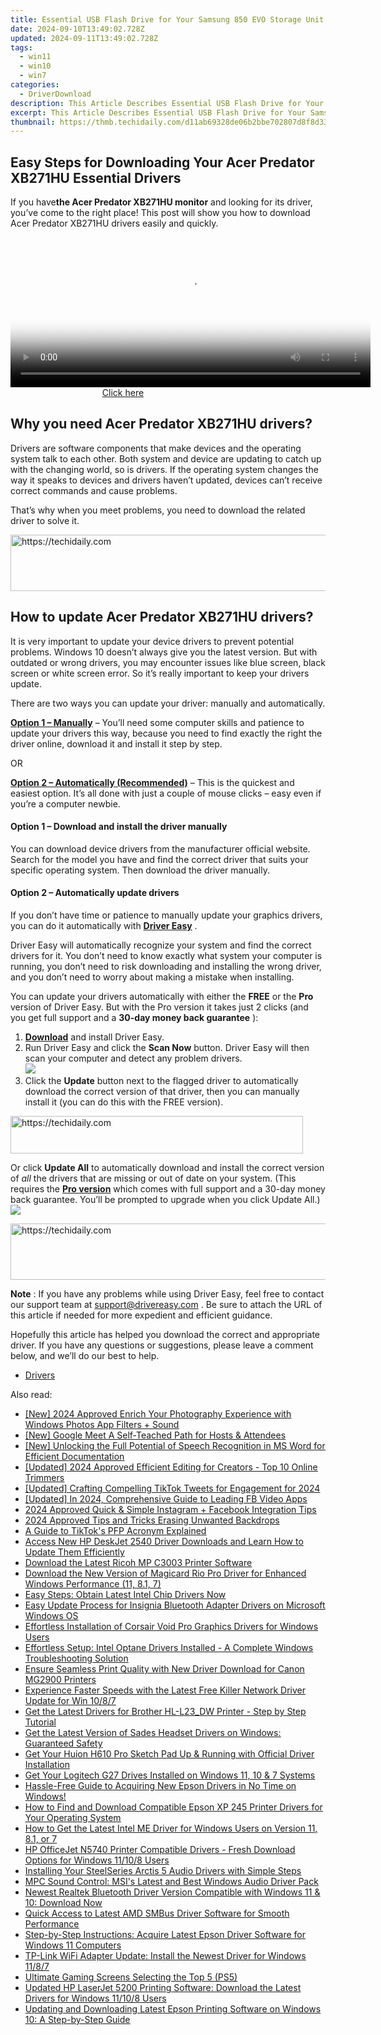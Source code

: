 ```yaml
---
title: Essential USB Flash Drive for Your Samsung 850 EVO Storage Unit
date: 2024-09-10T13:49:02.728Z
updated: 2024-09-11T13:49:02.728Z
tags:
  - win11
  - win10
  - win7
categories:
  - DriverDownload
description: This Article Describes Essential USB Flash Drive for Your Samsung 850 EVO Storage Unit
excerpt: This Article Describes Essential USB Flash Drive for Your Samsung 850 EVO Storage Unit
thumbnail: https://thmb.techidaily.com/d11ab69328de06b2bbe702807d8f8d332f02dd668667f50f1987a428d6465f16.jpg
---
```


## Easy Steps for Downloading Your Acer Predator XB271HU Essential Drivers

If you have**the Acer Predator XB271HU monitor** and looking for its driver, you’ve come to the right place! This post will show you how to download Acer Predator XB271HU drivers easily and quickly.





<!-- affiliate ads begin -->
<span id="1982457">
					<video width="576" height="240" style="cursor:pointer"
           poster="//a.impactradius-go.com/display-clicktoplayimage/1982457.png"
           onclick="if(!this.playClicked){this.play();this.setAttribute('controls',true);this.playClicked=true;}">
	   <source src="//a.impactradius-go.com/display-ad/22993-1982457">
	   <img src="//a.impactradius-go.com/display-clicktoplayimage/1982457.png" style="border: none; height: 100%; width: 100%; object-fit: contain">
	</video>
	<div style="width:360px;text-align:center"><a href="javascript:window.open(decodeURIComponent('https%3A%2F%2Fhomestyler.sjv.io%2Fc%2F5597632%2F1982457%2F22993'), '_blank');void(0);">Click here</a></div>
</span>
<img height="0" width="0" src="https://imp.pxf.io/i/5597632/1982457/22993" style="position:absolute;visibility:hidden;" border="0" />
<!-- affiliate ads end -->




## Why you need Acer Predator XB271HU drivers?

 Drivers are software components that make devices and the operating system talk to each other. Both system and device are updating to catch up with the changing world, so is drivers. If the operating system changes the way it speaks to devices and drivers haven’t updated, devices can’t receive correct commands and cause problems.

 That’s why when you meet problems, you need to download the related driver to solve it.





<!-- affiliate ads begin -->
<a href="https://appsumo.8odi.net/c/5597632/2123731/7443" target="_top" id="2123731">
  <img src="//a.impactradius-go.com/display-ad/7443-2123731" border="0" alt="https://techidaily.com" width="728" height="90"/>
</a>
<img height="0" width="0" src="https://appsumo.8odi.net/i/5597632/2123731/7443" style="position:absolute;visibility:hidden;" border="0" />
<!-- affiliate ads end -->




## How to update Acer Predator XB271HU drivers?

 It is very important to update your device drivers to prevent potential problems. Windows 10 doesn’t always give you the latest version. But with outdated or wrong drivers, you may encounter issues like blue screen, black screen or white screen error. So it’s really important to keep your drivers update.

 There are two ways you can update your driver: manually and automatically.

**[Option 1 – Manually](https://tools.techidaily.com/drivereasy/download/)**  – You’ll need some computer skills and patience to update your drivers this way, because you need to find exactly the right the driver online, download it and install it step by step.

OR

**[Option 2 – Automatically (Recommended)](https://www.drivereasy.com/knowledge/download-acer-predator-xb271hu-drivers-quickly-easily/#op2)**  – This is the quickest and easiest option. It’s all done with just a couple of mouse clicks – easy even if you’re a computer newbie.

#### **Option 1 –** **Download and install the driver manually**

 You can download device drivers from the manufacturer official website. Search for the model you have and find the correct driver that suits your specific operating system. Then download the driver manually.

#### **Option 2 – Automatically update drivers**

 If you don’t have time or patience to manually update your graphics drivers, you can do it automatically with **[Driver Easy](https://tools.techidaily.com/drivereasy/download/)**  .

 Driver Easy will automatically recognize your system and find the correct drivers for it. You don’t need to know exactly what system your computer is running, you don’t need to risk downloading and installing the wrong driver, and you don’t need to worry about making a mistake when installing.

 You can update your drivers automatically with either the **FREE** or the **Pro** version of Driver Easy. But with the Pro version it takes just 2 clicks (and you get full support and a **30-day money back guarantee** ):

1. **[Download](https://tools.techidaily.com/drivereasy/download/)**  and install Driver Easy.
2. Run Driver Easy and click the **Scan Now** button. Driver Easy will then scan your computer and detect any problem drivers.  
![](https://images.drivereasy.com/wp-content/uploads/2019/10/12.jpg)
3. Click the **Update**  button next to the flagged driver to automatically download the correct version of that driver, then you can manually install it (you can do this with the FREE version).  




<!-- affiliate ads begin -->
<a href="https://aligracehair.sjv.io/c/5597632/2135404/19272" target="_top" id="2135404">
  <img src="//a.impactradius-go.com/display-ad/19272-2135404" border="0" alt="https://techidaily.com" width="468" height="60"/>
</a>
<img height="0" width="0" src="https://aligracehair.sjv.io/i/5597632/2135404/19272" style="position:absolute;visibility:hidden;" border="0" />
<!-- affiliate ads end -->




 Or click **Update All** to automatically download and install the correct version of _all_ the drivers that are missing or out of date on your system. (This requires the **[Pro version](https://tools.techidaily.com/drivereasy/download/)**  which comes with full support and a 30-day money back guarantee. You’ll be prompted to upgrade when you click Update All.)  
![](https://images.drivereasy.com/wp-content/uploads/2019/10/xb.jpg)





<!-- affiliate ads begin -->
<a href="https://ephamedtechinc.pxf.io/c/5597632/2137213/26400" target="_top" id="2137213">
  <img src="//a.impactradius-go.com/display-ad/26400-2137213" border="0" alt="https://techidaily.com" width="728" height="90"/>
</a>
<img height="0" width="0" src="https://ephamedtechinc.pxf.io/i/5597632/2137213/26400" style="position:absolute;visibility:hidden;" border="0" />
<!-- affiliate ads end -->




**Note** : If you have any problems while using Driver Easy, feel free to contact our support team at [support@drivereasy.com](https://tools.techidaily.com/drivereasy/download/) .
 Be sure to attach the URL of this article if needed for more expedient and efficient guidance.

 Hopefully this article has helped you download the correct and appropriate driver. If you have any questions or suggestions, please leave a comment below, and we’ll do our best to help.

* [Drivers](https://tools.techidaily.com/drivereasy/download/)

<ins class="adsbygoogle"
     style="display:block"
     data-ad-format="autorelaxed"
     data-ad-client="ca-pub-7571918770474297"
     data-ad-slot="1223367746"></ins>



<ins class="adsbygoogle"
     style="display:block"
     data-ad-client="ca-pub-7571918770474297"
     data-ad-slot="8358498916"
     data-ad-format="auto"
     data-full-width-responsive="true"></ins>

<span class="atpl-alsoreadstyle">Also read:</span>
<div><ul>
<li><a href="https://fox-info.techidaily.com/new-2024-approved-enrich-your-photography-experience-with-windows-photos-app-filters-plus-sound/"><u>[New] 2024 Approved  Enrich Your Photography Experience with Windows Photos App Filters + Sound</u></a></li>
<li><a href="https://screen-mirroring-recording.techidaily.com/new-google-meet-a-self-teached-path-for-hosts-and-attendees/"><u>[New] Google Meet  A Self-Teached Path for Hosts & Attendees</u></a></li>
<li><a href="https://some-skills.techidaily.com/new-unlocking-the-full-potential-of-speech-recognition-in-ms-word-for-efficient-documentation/"><u>[New] Unlocking the Full Potential of Speech Recognition in MS Word for Efficient Documentation</u></a></li>
<li><a href="https://facebook-video-footage.techidaily.com/updated-2024-approved-efficient-editing-for-creators-top-10-online-trimmers/"><u>[Updated] 2024 Approved  Efficient Editing for Creators - Top 10 Online Trimmers</u></a></li>
<li><a href="https://twitter-videos.techidaily.com/updated-crafting-compelling-tiktok-tweets-for-engagement-for-2024/"><u>[Updated] Crafting Compelling TikTok Tweets for Engagement for 2024</u></a></li>
<li><a href="https://facebook-video-recording.techidaily.com/updated-in-2024-comprehensive-guide-to-leading-fb-video-apps/"><u>[Updated] In 2024, Comprehensive Guide to Leading FB Video Apps</u></a></li>
<li><a href="https://instagram-videos.techidaily.com/2024-approved-quick-and-simple-instagram-plus-facebook-integration-tips/"><u>2024 Approved  Quick & Simple  Instagram + Facebook Integration Tips</u></a></li>
<li><a href="https://article-knowledge.techidaily.com/2024-approved-tips-and-tricks-erasing-unwanted-backdrops/"><u>2024 Approved  Tips and Tricks  Erasing Unwanted Backdrops</u></a></li>
<li><a href="https://tiktok-video-recordings.techidaily.com/a-guide-to-tiktoks-pfp-acronym-explained/"><u>A Guide to TikTok's PFP Acronym Explained</u></a></li>
<li><a href="https://driver-download.techidaily.com/access-new-hp-deskjet-2540-driver-downloads-and-learn-how-to-update-them-efficiently/"><u>Access New HP DeskJet 2540 Driver Downloads and Learn How to Update Them Efficiently</u></a></li>
<li><a href="https://driver-download.techidaily.com/download-the-latest-ricoh-mp-c3003-printer-software/"><u>Download the Latest Ricoh MP C3003 Printer Software</u></a></li>
<li><a href="https://driver-download.techidaily.com/download-the-new-version-of-magicard-rio-pro-driver-for-enhanced-windows-performance-11-81-7/"><u>Download the New Version of Magicard Rio Pro Driver for Enhanced Windows Performance (11, 8.1, 7)</u></a></li>
<li><a href="https://driver-download.techidaily.com/easy-steps-obtain-latest-intel-chip-drivers-now/"><u>Easy Steps: Obtain Latest Intel Chip Drivers Now</u></a></li>
<li><a href="https://driver-download.techidaily.com/easy-update-process-for-insignia-bluetooth-adapter-drivers-on-microsoft-windows-os/"><u>Easy Update Process for Insignia Bluetooth Adapter Drivers on Microsoft Windows OS</u></a></li>
<li><a href="https://driver-download.techidaily.com/effortless-installation-of-corsair-void-pro-graphics-drivers-for-windows-users/"><u>Effortless Installation of Corsair Void Pro Graphics Drivers for Windows Users</u></a></li>
<li><a href="https://driver-download.techidaily.com/effortless-setup-intel-optane-drivers-installed-a-complete-windows-troubleshooting-solution/"><u>Effortless Setup: Intel Optane Drivers Installed - A Complete Windows Troubleshooting Solution</u></a></li>
<li><a href="https://driver-download.techidaily.com/ensure-seamless-print-quality-with-new-driver-download-for-canon-mg2900-printers/"><u>Ensure Seamless Print Quality with New Driver Download for Canon MG2900 Printers</u></a></li>
<li><a href="https://driver-download.techidaily.com/experience-faster-speeds-with-the-latest-free-killer-network-driver-update-for-win-1087/"><u>Experience Faster Speeds with the Latest Free Killer Network Driver Update for Win 10/8/7</u></a></li>
<li><a href="https://driver-download.techidaily.com/get-the-latest-drivers-for-brother-hl-l23dw-printer-step-by-step-tutorial/"><u>Get the Latest Drivers for Brother HL-L23_DW Printer - Step by Step Tutorial</u></a></li>
<li><a href="https://driver-download.techidaily.com/get-the-latest-version-of-sades-headset-drivers-on-windows-guaranteed-safety/"><u>Get the Latest Version of Sades Headset Drivers on Windows: Guaranteed Safety</u></a></li>
<li><a href="https://driver-download.techidaily.com/get-your-huion-h610-pro-sketch-pad-up-and-running-with-official-driver-installation/"><u>Get Your Huion H610 Pro Sketch Pad Up & Running with Official Driver Installation</u></a></li>
<li><a href="https://driver-download.techidaily.com/get-your-logitech-g27-drives-installed-on-windows-11-10-and-7-systems/"><u>Get Your Logitech G27 Drives Installed on Windows 11, 10 & 7 Systems</u></a></li>
<li><a href="https://driver-download.techidaily.com/hassle-free-guide-to-acquiring-new-epson-drivers-in-no-time-on-windows/"><u>Hassle-Free Guide to Acquiring New Epson Drivers in No Time on Windows!</u></a></li>
<li><a href="https://driver-download.techidaily.com/how-to-find-and-download-compatible-epson-xp-245-printer-drivers-for-your-operating-system/"><u>How to Find and Download Compatible Epson XP 245 Printer Drivers for Your Operating System</u></a></li>
<li><a href="https://driver-download.techidaily.com/how-to-get-the-latest-intel-me-driver-for-windows-users-on-version-11-81-or-7/"><u>How to Get the Latest Intel ME Driver for Windows Users on Version 11, 8.1, or 7</u></a></li>
<li><a href="https://driver-download.techidaily.com/hp-officejet-n5740-printer-compatible-drivers-fresh-download-options-for-windows-11108-users/"><u>HP OfficeJet N5740 Printer Compatible Drivers - Fresh Download Options for Windows 11/10/8 Users</u></a></li>
<li><a href="https://driver-download.techidaily.com/installing-your-steelseries-arctis-5-audio-drivers-with-simple-steps/"><u>Installing Your SteelSeries Arctis 5 Audio Drivers with Simple Steps</u></a></li>
<li><a href="https://driver-download.techidaily.com/mpc-sound-control-msis-latest-and-best-windows-audio-driver-pack/"><u>MPC Sound Control: MSI's Latest and Best Windows Audio Driver Pack</u></a></li>
<li><a href="https://driver-download.techidaily.com/newest-realtek-bluetooth-driver-version-compatible-with-windows-11-and-10-download-now/"><u>Newest Realtek Bluetooth Driver Version Compatible with Windows 11 & 10: Download Now</u></a></li>
<li><a href="https://driver-download.techidaily.com/quick-access-to-latest-amd-smbus-driver-software-for-smooth-performance/"><u>Quick Access to Latest AMD SMBus Driver Software for Smooth Performance</u></a></li>
<li><a href="https://driver-download.techidaily.com/step-by-step-instructions-acquire-latest-epson-driver-software-for-windows-11-computers/"><u>Step-by-Step Instructions: Acquire Latest Epson Driver Software for Windows 11 Computers</u></a></li>
<li><a href="https://driver-download.techidaily.com/tp-link-wifi-adapter-update-install-the-newest-driver-for-windows-1187/"><u>TP-Link WiFi Adapter Update: Install the Newest Driver for Windows 11/8/7</u></a></li>
<li><a href="https://extra-tips.techidaily.com/ultimate-gaming-screens-selecting-the-top-5-ps5/"><u>Ultimate Gaming Screens  Selecting the Top 5 (PS5)</u></a></li>
<li><a href="https://driver-download.techidaily.com/updated-hp-laserjet-5200-printing-software-download-the-latest-drivers-for-windows-11108-users/"><u>Updated HP LaserJet 5200 Printing Software: Download the Latest Drivers for Windows 11/10/8 Users</u></a></li>
<li><a href="https://hardware-updates.techidaily.com/updating-and-downloading-latest-epson-printing-software-on-windows-10-a-step-by-step-guide/"><u>Updating and Downloading Latest Epson Printing Software on Windows 10: A Step-by-Step Guide</u></a></li>
</ul></div>
